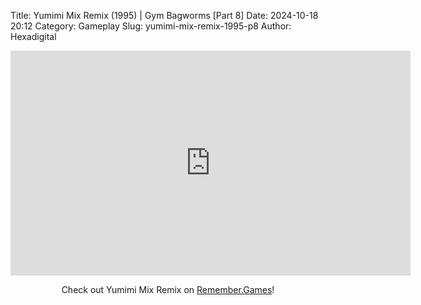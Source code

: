 Title: Yumimi Mix Remix (1995) | Gym Bagworms [Part 8]
Date: 2024-10-18 20:12
Category: Gameplay
Slug: yumimi-mix-remix-1995-p8
Author: Hexadigital

<center><iframe src="https://www.youtube.com/embed/a-lRbzeuiJQ?feature=oembed" allow="accelerometer; autoplay; encrypted-media; gyroscope; picture-in-picture" width="640" height="360" frameborder="0"></iframe>

Check out Yumimi Mix Remix on [Remember.Games](https://remember.games/game/8427/yumimi-mix-remix/)!</center>